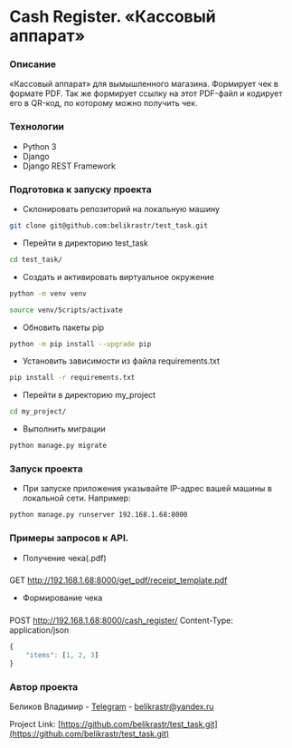 # Cash Register. «Кассовый аппарат»
### Описание
«Кассовый аппарат» для вымышленного магазина. Формирует чек в формате PDF. Так же формирует ссылку на этот PDF-файл и кодирует его в QR-код, по которому можно получить чек.

### Технологии
- Python 3 
- Django 
- Django REST Framework

### Подготовка к запуску проекта
- Склонировать репозиторий на локальную машину
```bash
git clone git@github.com:belikrastr/test_task.git
```
- Перейти в директорию test_task
```bash
cd test_task/
```
- Cоздать и активировать виртуальное окружение
```bash
python -m venv venv
```
```bash
source venv/Scripts/activate
```
- Обновить пакеты pip
```bash
python -m pip install --upgrade pip
```
- Установить зависимости из файла requirements.txt
```bash
pip install -r requirements.txt
```
- Перейти в директорию my_project
```bash
cd my_project/
```
- Выполнить миграции
```bash
python manage.py migrate
```


### Запуск проекта 
- При запуске приложения указывайте IP-адрес вашей машины в локальной сети. Например:
```bash
python manage.py runserver 192.168.1.68:8000
```

### Примеры запросов к API.
- Получение чека(.pdf)
###
GET http://192.168.1.68:8000/get_pdf/receipt_template.pdf


- Формирование чека
###
POST http://192.168.1.68:8000/cash_register/
Content-Type: application/json
```js
{
	"items": [1, 2, 3]
}
```

### Автор проекта
Беликов Владимир - [Telegram](https://t.me/belikrastr) - belikrastr@yandex.ru

Project Link: [https://github.com/belikrastr/test_task.git](https://github.com/belikrastr/test_task.git)
